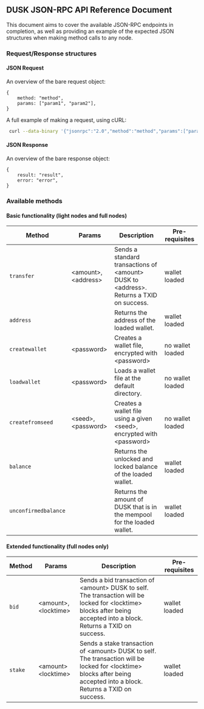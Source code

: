 ## DUSK JSON-RPC API Reference Document

This document aims to cover the available JSON-RPC endpoints in completion, as well as providing an example of the expected JSON structures when making method calls to any node.

### Request/Response structures

#### JSON Request

An overview of the bare request object:

```
{
	method: "method",
	params: ["param1", "param2"],
}
```

A full example of making a request, using cURL:

```bash
 curl --data-binary '{"jsonrpc":"2.0","method":"method","params":["param1", "param2"]}' -H 'content-type:application/json;' http://127.0.0.1:9000
```

#### JSON Response

An overview of the bare response object:

```
{
	result: "result",
	error: "error",
}
```

### Available methods

#### Basic functionality (light nodes and full nodes)

| Method | Params | Description | Pre-requisites |
| ------ | ------ | ----------- | -------------- |
| `transfer` | \<amount\>, \<address\> | Sends a standard transactions of \<amount\> DUSK to \<address\>. Returns a TXID on success. | wallet loaded |
| `address` | | Returns the address of the loaded wallet. | wallet loaded |
| `createwallet` | \<password\> | Creates a wallet file, encrypted with \<password\> | no wallet loaded |
| `loadwallet` | \<password\> | Loads a wallet file at the default directory. | no wallet loaded |
| `createfromseed` | \<seed\>, \<password\> | Creates a wallet file using a given \<seed\>, encrypted with \<password\> | no wallet loaded |
| `balance` | | Returns the unlocked and locked balance of the loaded wallet. | wallet loaded |
| `unconfirmedbalance` | | Returns the amount of DUSK that is in the mempool for the loaded wallet. | wallet loaded |

#### Extended functionality (full nodes only)

| Method | Params | Description | Pre-requisites |
| ------ | ------ | ----------- | -------------- |
| `bid` | \<amount\>, \<locktime\> | Sends a bid transaction of \<amount\> DUSK to self. The transaction will be locked for \<locktime\> blocks after being accepted into a block. Returns a TXID on success. | wallet loaded |
| `stake` | \<amount\> \<locktime\> | Sends a stake transaction of \<amount\> DUSK to self. The transaction will be locked for \<locktime\> blocks after being accepted into a block. Returns a TXID on success. | wallet loaded |


